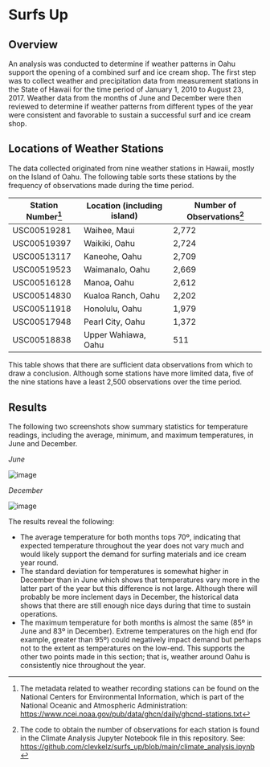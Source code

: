 # Surfs Up
## Overview

An analysis was conducted to determine if weather patterns in Oahu support the opening of a combined surf and ice cream shop.  The first step was to collect weather and precipitation data from measurement stations in the State of Hawaii for the time period of January 1, 2010 to August 23, 2017.  Weather data from the months of June and December were then reviewed to determine if weather patterns from different types of the year were consistent and favorable to sustain a successful surf and ice cream shop.

## Locations of Weather Stations

The data collected originated from nine weather stations in Hawaii, mostly on the Island of Oahu.  The following table sorts these stations by the frequency of observations made during the time period.

|Station Number[^1]|Location (including island)|Number of Observations[^2]|
|--------------|---------------------------|----------------------|
|USC00519281|Waihee, Maui|2,772|
|USC00519397|Waikiki, Oahu|2,724|
|USC00513117|Kaneohe, Oahu|2,709|
|USC00519523|Waimanalo, Oahu|2,669|
|USC00516128|Manoa, Oahu|2,612|
|USC00514830|Kualoa Ranch, Oahu|2,202|
|USC00511918|Honolulu, Oahu|1,979|
|USC00517948|Pearl City, Oahu|1,372|
|USC00518838|Upper Wahiawa, Oahu|511|

This table shows that there are sufficient data observations from which to draw a conclusion.  Although some stations have more limited data, five of the nine stations have a least 2,500 observations over the time period.

## Results

The following two screenshots show summary statistics for temperature readings, including the average, minimum, and maximum temperatures, in June and December.

_June_

![image](https://user-images.githubusercontent.com/106293233/182980680-4559c66b-1091-47fc-8071-c0a665b98572.png)

_December_

![image](https://user-images.githubusercontent.com/106293233/182980740-643b081f-b86e-4a7f-970a-b5fdca1b434d.png)

The results reveal the following:
- The average temperature for both months tops 70º, indicating that expected temperature throughout the year does not vary much and would likely support the demand for surfing materials and ice cream year round.
- The standard deviation for temperatures is somewhat higher in December than in June which shows that temperatures vary more in the latter part of the year but this difference is not large.  Although there will probably be more inclement days in December, the historical data shows that there are still enough nice days during that time to sustain operations.
- The maximum temperature for both months is almost the same (85º in June and 83º in December).  Extreme temperatures on the high end (for example, greater than 95º) could negatively impact demand but perhaps not to the extent as temperatures on the low-end.  This supports the other two points made in this section; that is, weather around Oahu is consistently nice throughout the year.





[^1]: The metadata related to weather recording stations can be found on the National Centers for Environmental Information, which is part of the National Oceanic and Atmospheric Administration: https://www.ncei.noaa.gov/pub/data/ghcn/daily/ghcnd-stations.txt
[^2]:  The code to obtain the number of observations for each station is found in the Climate Analysis Jupyter Notebook file in this repository.  See: https://github.com/clevkelz/surfs_up/blob/main/climate_analysis.ipynb
